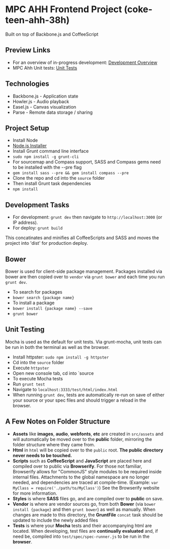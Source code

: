 MPC AHH Frontend Project (coke-teen-ahh-38h)
================================================================

Built on top of Backbone.js and CoffeeScript

Preview Links
-------------
- For an overview of in-progress development: [Development Overview](http://{path-to-server}/#development)
- MPC Ahh Unit tests: [Unit Tests](http://{path-to-server}/source/test/html/)


Technologies
-----------
- Backbone.js - Application state
- Howler.js - Audio playback
- Easel.js - Canvas visualization
- Parse - Remote data storage / sharing


Project Setup
-------------
- Install Node
 - [Node.js Installer](http://nodejs.org/)
- Install Grunt command line interface
 - `sudo npm install -g grunt-cli`
- For sourcemap and Compass support, SASS and Compass gems need to be installed with the --pre flag
 - `gem install sass --pre && gem install compass --pre`
- Clone the repo and cd into the `source` folder
- Then install Grunt task dependencies
 - `npm install`



Development Tasks
-----------------
- For development: `grunt dev` then navigate to `http://localhost:3000` (or IP address).
- For deploy: `grunt build`

This concatinates and minifies all CoffeeScripts and SASS and moves the project into 'dist' for production deploy.


Bower
-----
Bower is used for client-side package management.  Packages installed via bower are then copied over to `vendor` via `grunt bower` and each time you run `grunt dev`.

- To search for packages
 - `bower search {package name}`
- To install a package
 - `bower install {package name} --save`
 - `grunt bower`


Unit Testing
------------
Mocha is used as the default for unit tests.  Via grunt-mocha, unit tests can be run in both the terminal as well as the browser.

- Install httpster:  `sudo npm install -g httpster`
- Cd into the `source` folder
- Execute `httpster`
- Open new console tab, cd into `source
- To execute Mocha tests
 - Run `grunt test`
 - Navigate to `localhost:3333/test/html/index.html`
- When running `grunt dev`, tests are automatically re-run on save of either your source or your spec files and should trigger a reload in the browser.


A Few Notes on Folder Structure
-------------------------------

- **Assets** like **images**, **audio**, **webfonts**, **etc** are created in `src/assets` and will automatically be moved over to the **public** folder, mirroring the folder structure where they came from.
- **Html** in `html` will be copied over to the `public` root.  **The public directory never needs to be touched.**
- **Scripts** such as **CoffeeScript** and **JavaScript** are placed here and compiled over to public via **Browserify**.  For those not familiar, Browserify allows for "CommonJS" style modules to be required inside internal files.  Attachments to the global namespace are no longer needed, and dependencies are traced at compile-time. (Example:  `var MyClass = require('./path/to/MyClass')`)  See the Browserify website for more information.
- **Styles** is where **SASS** files go, and are compiled over to **public** on save.
- **Vendor** is where are vendor sources go, from both **Bower** (via `bower install {package}` and then `grunt bower`) as well as manually.  When changes are made to this directory, the **GruntFile** `concat` task should be updated to include the newly added files
- **Tests** is where your **Mocha** tests and their accompanying html are located.  When developing, test files are **continually evaluated** and, if need be, compiled into `test/spec/spec-runner.js` to be run in the **browser**.
